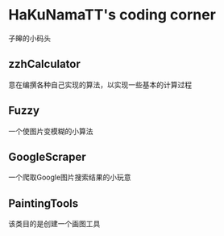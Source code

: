 # HaKuNamaTT's coding corner
子皞的小码头

## zzhCalculator
意在编撰各种自己实现的算法，以实现一些基本的计算过程

## Fuzzy
一个使图片变模糊的小算法

## GoogleScraper
一个爬取Google图片搜索结果的小玩意

## PaintingTools
该类目的是创建一个画图工具
